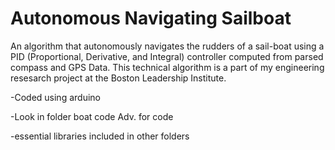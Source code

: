 # Autonomous Navigating Sailboat

An algorithm that autonomously navigates the rudders of a sail-boat using a PID (Proportional, Derivative, and Integral) controller computed from parsed compass and GPS Data. This technical algorithm is a part of my engineering resesarch project at the Boston Leadership Institute.

-Coded using arduino

-Look in folder boat code Adv. for code

-essential libraries included in other folders

